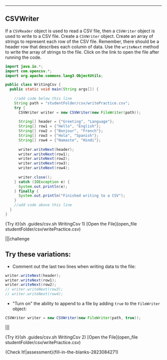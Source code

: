 ----------

## CSVWriter

If a `CSVReader` object is used to read a CSV file, then a `CSVWriter` object is used to write to a CSV file. Create a `CSVWriter` object. Create an array of strings to represent each row of the CSV file. Remember, there should be a header row that describes each column of data. Use the `writeNext` method to write the array of strings to the file. Click on the link to open the file after running the code.

```java
import java.io.*;
import com.opencsv.*;
import org.apache.commons.lang3.ObjectUtils;

public class WritingCsv {
  public static void main(String args[]) {
    
    //add code below this line
    String path = "studentFolder/csv/writePractice.csv";
    try {
      CSVWriter writer = new CSVWriter(new FileWriter(path));
      
      String[] header = {"Greeting", "Language"};
      String[] row1 = {"Hello", "English"};
      String[] row2 = {"Bonjour", "French"};
      String[] row3 = {"Hola", "Spanish"};
      String[] row4 = {"Namaste", "Hindi"};
      
      writer.writeNext(header);
      writer.writeNext(row1);
      writer.writeNext(row2);
      writer.writeNext(row3);
      writer.writeNext(row4);
      
      writer.close();
    } catch (IOException e) {
      System.out.println(e);
    } finally {
      System.out.println("Finished writing to a CSV");
    }
    //add code above this line
  }
}
```

{Try it}(sh .guides/csv.sh WritingCsv 1)
[Open the File](open_file studentFolder/csv/writePractice.csv)

|||challenge
## Try these variations:
* Comment out the last two lines when writing data to the file:
```java
writer.writeNext(header);
writer.writeNext(row1);
writer.writeNext(row2);
// writer.writeNext(row3);
// writer.writeNext(row4);
```

* "Turn on" the ability to append to a file by adding `true` to the `FileWriter` object:
```java
CSVWriter writer = new CSVWriter(new FileWriter(path, true));
```

|||

{Try it}(sh .guides/csv.sh WritingCsv 2)
[Open the File](open_file studentFolder/csv/writePractice.csv)

{Check It!|assessment}(fill-in-the-blanks-2823084271)
